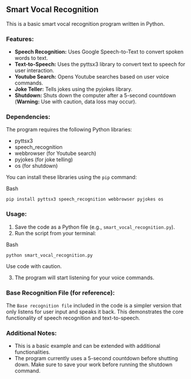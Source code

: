 
## Smart Vocal Recognition

This is a basic smart vocal recognition program written in Python.

### Features:

-   **Speech Recognition:** Uses Google Speech-to-Text to convert spoken words to text.
-   **Text-to-Speech:** Uses the pyttsx3 library to convert text to speech for user interaction.
-   **Youtube Search:** Opens Youtube searches based on user voice commands.
-   **Joke Teller:** Tells jokes using the pyjokes library.
-   **Shutdown:** Shuts down the computer after a 5-second countdown (**Warning:** Use with caution, data loss may occur).

### Dependencies:

The program requires the following Python libraries:

-   pyttsx3
-   speech_recognition
-   webbrowser (for Youtube search)
-   pyjokes (for joke telling)
-   os (for shutdown)

You can install these libraries using the `pip` command:

Bash

```
pip install pyttsx3 speech_recognition webbrowser pyjokes os

```

### Usage:

1.  Save the code as a Python file (e.g.,  `smart_vocal_recognition.py`).
2.  Run the script from your terminal:

Bash

```
python smart_vocal_recognition.py

```

Use code with caution.

3.  The program will start listening for your voice commands.

### Base Recognition File (for reference):

The `Base recognition file` included in the code is a simpler version that only listens for user input and speaks it back. This demonstrates the core functionality of speech recognition and text-to-speech.

### Additional Notes:

-   This is a basic example and can be extended with additional functionalities.
-   The program currently uses a 5-second countdown before shutting down. Make sure to save your work before running the shutdown command.
